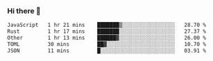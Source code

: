 ### Hi there 👋

<!--
**WShiBin/WShiBin** is a ✨ _special_ ✨ repository because its `README.md` (this file) appears on your GitHub profile.

Here are some ideas to get you started:

- 🔭 I’m currently working on ...
- 🌱 I’m currently learning ...
- 👯 I’m looking to collaborate on ...
- 🤔 I’m looking for help with ...
- 💬 Ask me about ...
- 📫 How to reach me: ...
- 😄 Pronouns: ...
- ⚡ Fun fact: ...
-->

<!--START_SECTION:waka-->

```txt
JavaScript   1 hr 21 mins    ███████▒░░░░░░░░░░░░░░░░░   28.70 %
Rust         1 hr 17 mins    ███████░░░░░░░░░░░░░░░░░░   27.37 %
Other        1 hr 13 mins    ██████▓░░░░░░░░░░░░░░░░░░   26.00 %
TOML         30 mins         ██▓░░░░░░░░░░░░░░░░░░░░░░   10.70 %
JSON         11 mins         █░░░░░░░░░░░░░░░░░░░░░░░░   03.91 %
```

<!--END_SECTION:waka-->
